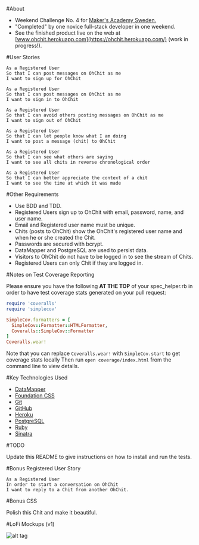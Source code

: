 #About

* Weekend Challenge No. 4 for [Maker's Academy Sweden.](http://www.makersacademy.se)
* "Completed" by one novice full-stack developer in one weekend.
* See the finished product live on the web at [www.ohchit.herokuapp.com](https://ohchit.herokuapp.com/) (work in progress!).

#User Stories

```
As a Registered User
So that I can post messages on OhChit as me
I want to sign up for OhChit

As a Registered User
So that I can post messages on OhChit as me
I want to sign in to OhChit

As a Registered User
So that I can avoid others posting messages on OhChit as me
I want to sign out of OhChit

As a Registered User
So that I can let people know what I am doing
I want to post a message (chit) to OhChit

As a Registered User
So that I can see what others are saying
I want to see all chits in reverse chronological order

As a Registered User
So that I can better appreciate the context of a chit
I want to see the time at which it was made
```

#Other Requirements

* Use BDD and TDD.
* Registered Users sign up to OhChit with email, password, name, and user name.
* Email and Registered user name must be unique.
* Chits (posts to OhChit) show the OhChit's registered user name and when he or she created the Chit.
* Passwords are secured with bcrypt.
* DataMapper and PostgreSQL are used to persist data.
* Visitors to OhChit do not have to be logged in to see the stream of Chits.
* Registered Users can only Chit if they are logged in.

#Notes on Test Coverage Reporting

Please ensure you have the following **AT THE TOP** of your spec_helper.rb in order to have test coverage stats generated on your pull request:

```ruby
require 'coveralls'
require 'simplecov'

SimpleCov.formatters = [
  SimpleCov::Formatter::HTMLFormatter,
  Coveralls::SimpleCov::Formatter
]
Coveralls.wear!
```

Note that you can replace `Coveralls.wear!` with  `SimpleCov.start` to get coverage stats locally
Then run `open coverage/index.html` from the command line to view details.

#Key Technologies Used

* [DataMapper](http://datamapper.org/)
* [Foundation CSS](http://foundation.zurb.com/)
* [Git](https://git-scm.com/)
* [GitHub](https://github.com/)
* [Heroku](https://www.heroku.com/)
* [PostgreSQL](http://www.postgresql.org/)
* [Ruby](https://www.ruby-lang.org/en/)
* [Sinatra](http://www.sinatrarb.com/)

#TODO

Update this README to give instructions on how to install and run the tests.

#Bonus Registered User Story

```
As a Registered User
In order to start a conversation on OhChit
I want to reply to a Chit from another OhChit.
```

#Bonus CSS

Polish this Chit and make it beautiful.

#LoFi Mockups (v1)

![alt tag](https://raw.githubusercontent.com/chrisco/chitter-challenge/master/README-LoFi-Mockups.jpg)
